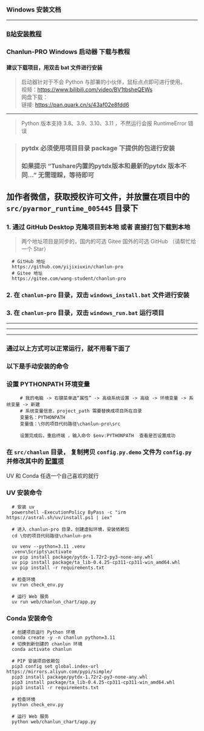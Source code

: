 ### Windows 安装文档

---

### [B站安装教程](https://www.bilibili.com/video/BV1XH4y1K7VM/)

### Chanlun-PRO Windows 启动器 下载与教程

#### 建议下载项目，用双击 bat 文件进行安装

> 启动器针对于不会 Python 与部署的小伙伴，鼠标点点即可进行使用。    
> 视频：https://www.bilibili.com/video/BV1tbsheQEWs    
> 网盘下载：    
>     链接: https://pan.quark.cn/s/43af02e8fdd6     
 
 
---

> Python 版本支持 3.8、3.9、3.10、3.11 ，不然运行会报 RuntimeError 错误  

> ### pytdx 必须使用项目目录 package 下提供的包进行安装
> ### 如果提示 “Tushare内置的pytdx版本和最新的pytdx 版本不同...” 无需理睬，等待即可


## 加作者微信，获取授权许可文件，并放置在项目中的 `src/pyarmor_runtime_005445` 目录下


### 1. 通过 GitHub Desktop 克隆项目到本地 或者 直接打包下载到本地 

> 两个地址项目是同步的，国内的可选 Gitee 国外的可选 GitHub （请帮忙给一个 Star）

      # GitHub 地址
      https://github.com/yijixiuxin/chanlun-pro
      # Gitee 地址
      https://gitee.com/wang-student/chanlun-pro

### 2. 在 `chanlun-pro` 目录，双击 `windows_install.bat` 文件进行安装

### 3. 在 `chanlun-pro` 目录，双击 `windows_run.bat` 运行项目


---
---
---

### 通过以上方式可以正常运行，就不用看下面了
### 以下是手动安装的命令


### 设置 PYTHONPATH 环境变量

         # 我的电脑 -> 右键菜单选“属性” -> 高级系统设置 -> 高级 -> 环境变量 -> 系统变量 -> 新建
         # 系统变量信息，project_path 需要替换成项目所在目录
         变量名：PYTHONPATH
         变量值：\你的项目代码路径\chanlun-pro\src
         
         设置完成后，重启终端 ，输入命令 $env:PYTHONPATH  查看是否设置成功

### 在 `src/chanlun` 目录， 复制拷贝 `config.py.demo` 文件为 `config.py` 并修改其中的 [配置项](配置文件说明.md)

UV 和 Conda 任选一个自己喜欢的就行

### UV 安装命令

      # 安装 uv
      powershell -ExecutionPolicy ByPass -c "irm https://astral.sh/uv/install.ps1 | iex"
      
      # 进入 chanlun-pro 目录，创建虚拟环境，安装依赖包
      cd \你的项目代码路径\chanlun-pro
      
      uv venv --python=3.11 .venv
      .venv\Scripts\activate
      uv pip install package/pytdx-1.72r2-py3-none-any.whl
      uv pip install package/ta_lib-0.4.25-cp311-cp311-win_amd64.whl
      uv pip install -r requirements.txt

      # 检查环境
      uv run check_env.py

      # 运行 Web 服务
      uv run web/chanlun_chart/app.py

### Conda 安装命令

      # 创建项目运行 Python 环境
      conda create -y -n chanlun python=3.11
      # 切换到新创建的 chanlun 环境  
      conda activate chanlun

      # PIP 安装项目依赖包
      pip3 config set global.index-url https://mirrors.aliyun.com/pypi/simple/
      pip3 install package/pytdx-1.72r2-py3-none-any.whl
      pip3 install package/ta_lib-0.4.25-cp311-cp311-win_amd64.whl
      pip3 install -r requirements.txt

      # 检查环境
      python check_env.py

      # 运行 Web 服务
      python web/chanlun_chart/app.py
      